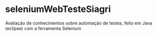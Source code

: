# seleniumWebTesteSiagri
Avaliação de conhecimentos sobre automação de testes, feito em Java (eclipse) com a ferramenta Selenium
